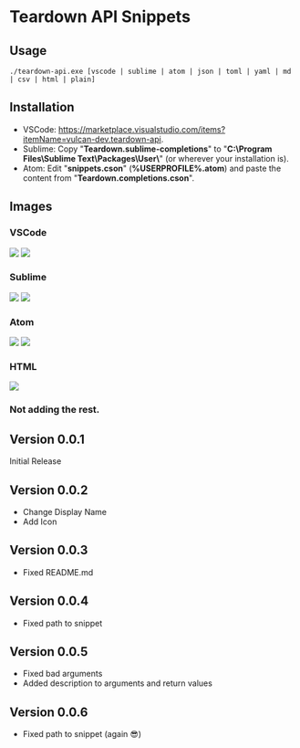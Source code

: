 # Teardown API Snippets
## Usage
```
./teardown-api.exe [vscode | sublime | atom | json | toml | yaml | md | csv | html | plain]
```

## Installation
- VSCode: https://marketplace.visualstudio.com/items?itemName=vulcan-dev.teardown-api.
- Sublime: Copy "**Teardown.sublime-completions**" to "**C:\Program Files\Sublime Text\Packages\User\\**" (or wherever your installation is).
- Atom: Edit "**snippets.cson**" (**%USERPROFILE%\.atom**) and paste the content from "**Teardown.completions.cson**".

## Images
### VSCode
![](https://imgur.com/QGHvnY7.png)
![](https://imgur.com/vAHYIPd.png)

### Sublime
![](https://imgur.com/YarXaBf.png)
![](https://imgur.com/undefined)

### Atom
![](https://imgur.com/hrh728d.png)
![](https://imgur.com/uQTEAiL.png)

### HTML
![](https://i.imgur.com/lAwpP5Q.png)

### Not adding the rest.

## Version 0.0.1
Initial Release

## Version 0.0.2
- Change Display Name
- Add Icon

## Version 0.0.3
- Fixed README.md

## Version 0.0.4
- Fixed path to snippet

## Version 0.0.5
- Fixed bad arguments
- Added description to arguments and return values

## Version 0.0.6
- Fixed path to snippet (again 😎)
